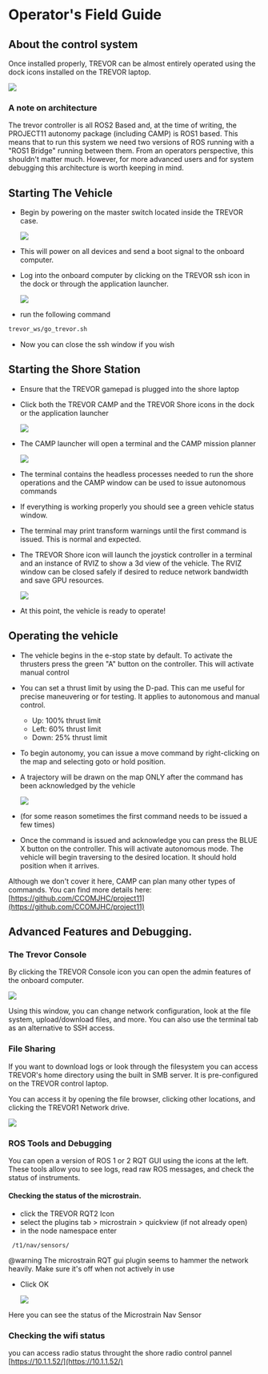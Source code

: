 # Operator's Field Guide

## About the control system

Once installed properly,  TREVOR can be almost entirely operated using the dock icons installed on the  TREVOR laptop.

![](media/operators_field_guide/trevor_laptop.png)



### A note on architecture

The trevor controller is all ROS2 Based and, at the time of writing, the PROJECT11 autonomy package (including CAMP) is ROS1 based.   This means that to run this system we need two versions of ROS running with a "ROS1 Bridge" running between them.  From an operators perspective, this shouldn't matter much.   However, for more advanced users and for system debugging this architecture is worth keeping in mind.&#x20;

## Starting The Vehicle

* Begin by powering on the master switch located inside the  TREVOR case.

    ![](media/operators_field_guide/switch_on.gif)

* This will power on all devices and send a boot signal to the onboard computer.
*   Log into the onboard computer by clicking on the TREVOR ssh icon in the dock or through the application launcher.

    ![](media/operators_field_guide/ssh_icon.png)
* run the following command

```bash
trevor_ws/go_trevor.sh
```

* Now you can close the ssh window if you wish

## Starting the Shore Station

* Ensure that the TREVOR gamepad is plugged into the shore laptop
*   Click both the TREVOR CAMP and the TREVOR Shore icons in the dock or the application launcher

    ![](media/operators_field_guide/shore_icons.png)

*   The CAMP launcher will open a terminal and the CAMP mission planner

    ![](media/operators_field_guide/camp.png)



* The terminal contains the headless processes needed to run the shore operations and the CAMP window can be used to issue autonomous commands
* If everything is working properly you should see a green vehicle status window.
* The terminal may print transform warnings until the first command is issued.   This is normal and expected.
*   The TREVOR Shore icon will launch the joystick controller in a terminal and an instance of RVIZ to show a 3d view of the vehicle.   The RVIZ window can be closed safely if desired to reduce network bandwidth and save GPU resources.

    ![](media/operators_field_guide/rviz.png)
* At this point, the vehicle is ready to operate!

## Operating the vehicle

* The vehicle begins in the e-stop state by default.   To activate the thrusters press the green "A" button on the controller.   This will activate manual control
* You can set a thrust limit by using the D-pad.    This can me useful for precise maneuvering or for testing.   It applies to autonomous and manual control.&#x20;
  * Up: 100% thrust limit
  * Left: 60% thrust limit
  * Down: 25% thrust limit
* To begin autonomy, you can issue a move command by right-clicking on the map and selecting goto or hold position.&#x20;
*   A trajectory will be drawn on the map ONLY after the command has been acknowledged by the vehicle

    ![](media/operators_field_guide/first_cmd_camp.png)
* (for some reason sometimes the first command needs to be issued a few times)
* Once the command is issued and acknowledge you can press the BLUE X button on the controller.   This will activate autonomous mode.    The vehicle will begin traversing to the desired location.  It should hold position when it arrives.

Although we don't cover it here, CAMP can plan many other types of commands.  You can find more details here:  [https://github.com/CCOMJHC/project11](https://github.com/CCOMJHC/project11)

## Advanced Features and  Debugging.&#x20;

### The Trevor Console

By clicking the TREVOR Console icon you can open the admin features of the onboard computer.&#x20;

![](media/operators_field_guide/console.png)

Using this window, you can change network configuration, look at the file system, upload/download files, and more.   You can also use the terminal tab as an alternative to SSH access.

### File Sharing

If you want to download logs or look through the filesystem you can access TREVOR's home directory using the built in SMB server.   It is pre-configured on the TREVOR  control laptop.  &#x20;

You can access it by opening the file browser, clicking other locations, and clicking the TREVOR1 Network drive.

![](media/operators_field_guide/file_sharing.png)

### ROS Tools and Debugging

You can open a version of ROS 1 or 2 RQT GUI using the icons at the left.   These tools allow you to see logs, read raw ROS messages, and check the status of instruments.

#### Checking the status of the microstrain.

* click the TREVOR RQT2 Icon
* select the plugins tab >  microstrain > quickview (if not already open)
* in the node namespace enter

```
 /t1/nav/sensors/

```

@warning The microstrain RQT gui plugin seems to hammer the network heavily.   Make sure it's off when not actively in use 

* Click OK

  ![](media/operators_field_guide/microstrain_rqt.png)

Here you can see the status of the Microstrain Nav Sensor



### Checking the wifi status

you can access radio status throught the shore radio control pannel [https://10.1.1.52/](https://10.1.1.52/)
